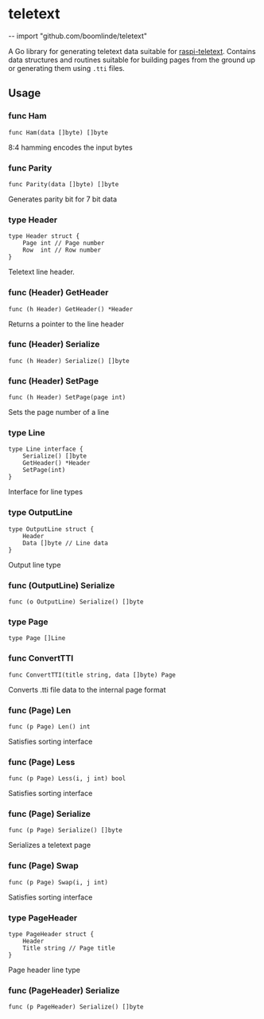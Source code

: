 # teletext
--
    import "github.com/boomlinde/teletext"

A Go library for generating teletext data suitable for
[raspi-teletext](https://github.com/ali1234/raspi-teletext). Contains data
structures and routines suitable for building pages from the ground up or
generating them using `.tti` files.

## Usage

### func  Ham

    func Ham(data []byte) []byte

8:4 hamming encodes the input bytes

### func  Parity

    func Parity(data []byte) []byte

Generates parity bit for 7 bit data

### type Header

    type Header struct {
    	Page int // Page number
    	Row  int // Row number
    }


Teletext line header.

### func (Header) GetHeader

    func (h Header) GetHeader() *Header

Returns a pointer to the line header

### func (Header) Serialize

    func (h Header) Serialize() []byte


### func (Header) SetPage

    func (h Header) SetPage(page int)

Sets the page number of a line

### type Line

    type Line interface {
    	Serialize() []byte
    	GetHeader() *Header
    	SetPage(int)
    }


Interface for line types

### type OutputLine

    type OutputLine struct {
    	Header
    	Data []byte // Line data
    }


Output line type

### func (OutputLine) Serialize

    func (o OutputLine) Serialize() []byte


### type Page

    type Page []Line



### func  ConvertTTI

    func ConvertTTI(title string, data []byte) Page

Converts .tti file data to the internal page format

### func (Page) Len

    func (p Page) Len() int

Satisfies sorting interface

### func (Page) Less

    func (p Page) Less(i, j int) bool

Satisfies sorting interface

### func (Page) Serialize

    func (p Page) Serialize() []byte

Serializes a teletext page

### func (Page) Swap

    func (p Page) Swap(i, j int)

Satisfies sorting interface

### type PageHeader

    type PageHeader struct {
    	Header
    	Title string // Page title
    }


Page header line type

### func (PageHeader) Serialize

    func (p PageHeader) Serialize() []byte
